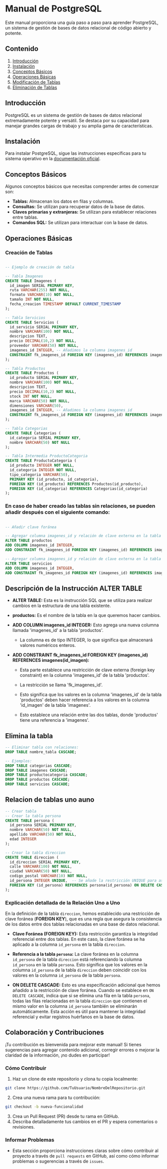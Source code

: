 # Manual de PostgreSQL

Este manual proporciona una guía paso a paso para aprender PostgreSQL, un sistema de gestión de bases de datos relacional de código abierto y potente.

## Contenido

1. [Introducción](#introducción)
2. [Instalación](#instalación)
3. [Conceptos Básicos](#conceptos-básicos)
4. [Operaciones Básicas](#operaciones-básicas)
5. [Modificación de Tablas](#modificación-de-tablas)
6. [Eliminación de Tablas](#eliminación-de-tablas)

## Introducción

PostgreSQL es un sistema de gestión de bases de datos relacional extremadamente potente y versátil. Se destaca por su capacidad para manejar grandes cargas de trabajo y su amplia gama de características.

## Instalación

Para instalar PostgreSQL, sigue las instrucciones específicas para tu sistema operativo en la [documentación oficial](https://www.postgresql.org/docs/).

## Conceptos Básicos

Algunos conceptos básicos que necesitas comprender antes de comenzar son:

- **Tablas:** Almacenan los datos en filas y columnas.
- **Consultas:** Se utilizan para recuperar datos de la base de datos.
- **Claves primarias y extranjeras:** Se utilizan para establecer relaciones entre tablas.
- **Comandos SQL:** Se utilizan para interactuar con la base de datos.

## Operaciones Básicas

### Creación de Tablas

```sql

-- Ejemplo de creación de tabla

-- Tabla Imagenes
CREATE TABLE Imagenes (
  id_imagen SERIAL PRIMARY KEY,
  ruta VARCHAR(255) NOT NULL,
  formato VARCHAR(10) NOT NULL,
  tamaño INT NOT NULL,
  fecha_creacion TIMESTAMP DEFAULT CURRENT_TIMESTAMP
);

-- Tabla Servicios
CREATE TABLE Servicios (
  id_servicio SERIAL PRIMARY KEY,
  nombre VARCHAR(100) NOT NULL,
  descripcion TEXT,
  precio DECIMAL(10,2) NOT NULL,
  proveedor VARCHAR(50) NOT NULL,
  imagenes_id INTEGER, -- Añadimos la columna imagenes_id
  CONSTRAINT fk_imagenes_id FOREIGN KEY (imagenes_id) REFERENCES imagenes(id_imagen)
);

-- Tabla Productos
CREATE TABLE Productos (
  id_producto SERIAL PRIMARY KEY,
  nombre VARCHAR(100) NOT NULL,
  descripcion TEXT,
  precio DECIMAL(10,2) NOT NULL,
  stock INT NOT NULL,
  marca VARCHAR(50) NOT NULL,
  dimensiones VARCHAR(50),
  imagenes_id INTEGER, -- Añadimos la columna imagenes_id
  CONSTRAINT fk_imagenes_id FOREIGN KEY (imagenes_id) REFERENCES imagenes(id_imagen)
);

-- Tabla Categorias
CREATE TABLE Categorias (
  id_categoria SERIAL PRIMARY KEY,
  nombre VARCHAR(50) NOT NULL
);

-- Tabla Intermedia ProductoCategoria
CREATE TABLE ProductoCategoria (
  id_producto INTEGER NOT NULL,
  id_categoria INTEGER NOT NULL,
  tipo_categoria VARCHAR(50),
  PRIMARY KEY (id_producto, id_categoria),
  FOREIGN KEY (id_producto) REFERENCES Productos(id_producto),
  FOREIGN KEY (id_categoria) REFERENCES Categorias(id_categoria)
);
```

### En caso de haber creado las tablas sin relaciones, se pueden añadir después con el siguiente comando:

```sql

-- Añadir clave foránea

-- Agregar columna imagenes_id y relación de clave externa en la tabla Productos
ALTER TABLE productos
ADD COLUMN imagenes_id INTEGER,
ADD CONSTRAINT fk_imagenes_id FOREIGN KEY (imagenes_id) REFERENCES imagenes(id_imagen);

-- Agregar columna imagenes_id y relación de clave externa en la tabla Servicios
ALTER TABLE servicios
ADD COLUMN imagenes_id INTEGER,
ADD CONSTRAINT fk_imagenes_id FOREIGN KEY (imagenes_id) REFERENCES imagenes(id_imagen);
```

## Descripción de la Instrucción ALTER TABLE

- **ALTER TABLE:** Esta es la instrucción SQL que se utiliza para realizar cambios en la estructura de una tabla existente.

- **productos:** Es el nombre de la tabla en la que queremos hacer cambios.

- **ADD COLUMN imagenes_id INTEGER:** Esto agrega una nueva columna llamada 'imagenes_id' a la tabla 'productos'.

  - La columna es de tipo INTEGER, lo que significa que almacenará valores numéricos enteros.

- **ADD CONSTRAINT fk_imagenes_id FOREIGN KEY (imagenes_id) REFERENCES imagenes(id_imagen):**

  - Esta parte establece una restricción de clave externa (foreign key constraint) en la columna 'imagenes_id' de la tabla 'productos'.

  - La restricción se llama 'fk_imagenes_id'.

  - Esto significa que los valores en la columna 'imagenes_id' de la tabla 'productos' deben hacer referencia a los valores en la columna 'id_imagen' de la tabla 'imagenes'.

  - Esto establece una relación entre las dos tablas, donde 'productos' tiene una referencia a 'imagenes'.

## Elimina la tabla

```sql
-- Eliminar tabla con relaciones:
DROP TABLE nombre_tabla CASCADE;

-- Ejemplos:
DROP TABLE categorias CASCADE;
DROP TABLE imagenes CASCADE;
DROP TABLE productocategoria CASCADE;
DROP TABLE productos CASCADE;
DROP TABLE servicios CASCADE;
```

## Relacion de tablas uno auno

```sql
-- Crear tabla
-- Crear la tabla persona
CREATE TABLE persona (
  id_persona SERIAL PRIMARY KEY,
  nombre VARCHAR(50) NOT NULL,
  apellido VARCHAR(50) NOT NULL,
  edad INTEGER
);

-- Crear la tabla direccion
CREATE TABLE direccion (
  id_direccion SERIAL PRIMARY KEY,
  calle VARCHAR(100) NOT NULL,
  ciudad VARCHAR(50) NOT NULL,
  codigo_postal VARCHAR(10) NOT NULL,
  id_persona INTEGER UNIQUE,  -- Se añade la restricción UNIQUE para asegurar que cada dirección esté asociada a una sola persona
  FOREIGN KEY (id_persona) REFERENCES persona(id_persona) ON DELETE CASCADE  -- Se establece la clave foránea con opción de eliminación en cascada
);
```

### Explicación detallada de la Relación Uno a Uno

En la definición de la tabla `direccion`, hemos establecido una restricción de clave foránea (**FOREIGN KEY**), que es una regla que asegura la consistencia de los datos entre dos tablas relacionadas en una base de datos relacional.

- **Clave Foránea (FOREIGN KEY):** Esta restricción garantiza la integridad referencial entre dos tablas. En este caso, la clave foránea se ha aplicado a la columna `id_persona` en la tabla `direccion`.

- **Referencia a la tabla `persona`:** La clave foránea en la columna `id_persona` de la tabla `direccion` está referenciando la columna `id_persona` en la tabla `persona`. Esto significa que los valores en la columna `id_persona` de la tabla `direccion` deben coincidir con los valores en la columna `id_persona` de la tabla `persona`.

- **ON DELETE CASCADE:** Esto es una especificación adicional que hemos añadido a la restricción de clave foránea. Cuando se establece en `ON DELETE CASCADE`, indica que si se elimina una fila en la tabla `persona`, todas las filas relacionadas en la tabla `direccion` que contienen el mismo valor en la columna `id_persona` también se eliminarán automáticamente. Esta acción es útil para mantener la integridad referencial y evitar registros huérfanos en la base de datos.

## Colaboración y Contribuciones

¡Tu contribución es bienvenida para mejorar este manual! Si tienes sugerencias para agregar contenido adicional, corregir errores o mejorar la claridad de la información, ¡no dudes en participar!

### Cómo Contribuir

1. Haz un clone de este repositorio y clona tu copia localmente:

```bash
git clone https://github.com/TuUsuario/NombreDelRepositorio.git
```

2. Crea una nueva rama para tu contribución:

```bash
git checkout -b nueva-funcionalidad
```

3. Crea un Pull Request (PR) desde tu rama en GitHub.
4. Describa detalladamente tus cambios en el PR y espera comentarios o revisiones.

### Informar Problemas

- Esta sección proporciona instrucciones claras sobre cómo contribuir al proyecto a través de `pull requests` en GitHub, así como cómo informar problemas o sugerencias a través de `issues`.
